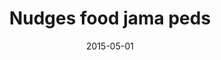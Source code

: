---
title: Nudges food jama peds
articlename: >-
  Nudging Students Toward Healthier Food Choices—Applying Insights From Behavioral Economics
date: '2015-05-01'
summary: >-
  Almost one-third of school-aged children are overweight or obese, a level that has not improved over the past decade. Overweight children are more likely to become overweight adults. Even more concerning is that childhood obesity is associated with higher morbidity and mortality later in life, independent of adult obesity. Interventions to improve diet have been demonstrated to reduce weight and improve metabolic outcomes among children and adolescents. However, adopting and maintaining these healthier habits is challenging, and new strategies are needed.
authors: >-
  Mitesh S. Patel, Kevin G. Volpp
source: 'https://jamanetwork.com/journals/jamapediatrics/article-abstract/2210435'
journal: JAMA Peds
spotlight: false
---